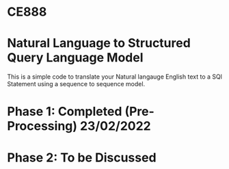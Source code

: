 # CE888

# Natural Language to Structured Query Language Model 
This is a simple code to translate your Natural langauge English text to a SQl Statement using a sequence to sequence model. 

# Phase 1: Completed (Pre-Processing) 23/02/2022
# Phase 2: To be Discussed
